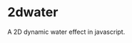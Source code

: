 2dwater
=======

A 2D dynamic water effect in javascript.

<!-- Based on the XNA demo here: http://gamedevelopment.tutsplus.com/tutorials/make-a-splash-with-dynamic-2d-water-effects--gamedev-236


http://anothrnick.github.io/2D-Water-Javascript-Demo -->
